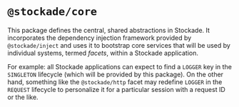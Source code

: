 # `@stockade/core` #
This package defines the central, shared abstractions in Stockade. It
incorporates the dependency injection framework provided by
`@stockade/inject` and uses it to bootstrap core services that will be
used by individual systems, termed _facets_, within a Stockade application.

For example: all Stockade applications can expect to find a `LOGGER` key
in the `SINGLETON` lifecycle (which will be provided by this package). On
the other hand, something like the `@stockade/http` facet may redefine
`LOGGER` in the `REQUEST` lifecycle to personalize it for a particular
session with a request ID or the like.
